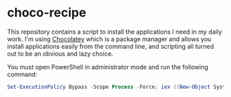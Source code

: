 # choco-recipe 

<!-- [![Build status](https://ci.appveyor.com/api/projects/status/sli76aallhvlthm1?svg=true)](https://ci.appveyor.com/project/paulalves/choco-install) -->

This repository contains a script to install the applications I need in my daily work. I'm using [Chocolatey](https://chocolatey.org) which is a package manager and allows you install applications easily from the command line, and scripting all turned out to be an obvious and lazy choice.

You must open PowerShell in administrator mode and run the following command: 

```powershell
Set-ExecutionPolicy Bypass -Scope Process -Force; iex ((New-Object System.Net.WebClient).DownloadString('https://raw.githubusercontent.com/troyarrandale/choco-recipe/master/InstallAXPreReq.ps1'))
```